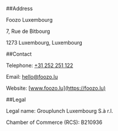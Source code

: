 ##Address

Foozo Luxembourg

7, Rue de Bitbourg

1273 Luxembourg, Luxembourg

##Contact

Telephone: [+31 252 251 122](tel:+31252251122)

Email: [hello@foozo.lu](mailto:hello@foozo.lu)

Website: [www.foozo.lu](https://foozo.lu)

##Legal

Legal name: Grouplunch Luxembourg S.à r.l.

Chamber of Commerce (RCS): B210936

